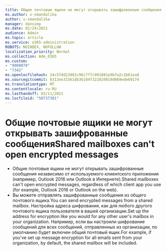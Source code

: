 ```yaml
---
title: Общие почтовые ящики не могут открывать зашифрованные сообщения
ms.author: v-smandalika
author: v-smandalika
manager: dansimp
ms.date: 02/24/2021
audience: Admin
ms.topic: article
ms.service: o365-administration
ROBOTS: NOINDEX, NOFOLLOW
localization_priority: Normal
ms.collection: Adm_O365
ms.custom:
- "9000078"
- "7342"
ms.openlocfilehash: 24c5fdd23482c96c7f7c901881e9bfa2c1b61ea8
ms.sourcegitcommit: 6312ee31561db36104f32282d019d069ede69174
ms.translationtype: MT
ms.contentlocale: ru-RU
ms.lasthandoff: 03/11/2021
ms.locfileid: "50737301"
---
```

# <a name="shared-mailboxes-cant-open-encrypted-messages"></a><span data-ttu-id="06ce0-102">Общие почтовые ящики не могут открывать зашифрованные сообщения</span><span class="sxs-lookup"><span data-stu-id="06ce0-102">Shared mailboxes can't open encrypted messages</span></span>

- <span data-ttu-id="06ce0-103">Общие почтовые ящики не могут открывать зашифрованные сообщения независимо от используемого клиентского приложения (например, Outlook 2016 или Outlook в Интернете).</span><span class="sxs-lookup"><span data-stu-id="06ce0-103">Shared mailboxes can't open encrypted messages, regardless of which client app you use (for example, Outlook 2016 or Outlook on the web).</span></span>
- <span data-ttu-id="06ce0-104">Вы можете отправлять зашифрованные сообщения из общего почтового ящика.</span><span class="sxs-lookup"><span data-stu-id="06ce0-104">You can send encrypted messages from a shared mailbox.</span></span> <span data-ttu-id="06ce0-105">Настройка адреса шифрования, как для любого другого почтового ящика пользователя в вашей организации.</span><span class="sxs-lookup"><span data-stu-id="06ce0-105">Set up the address for encryption like you would for any other user's mailbox in your organization.</span></span> <span data-ttu-id="06ce0-106">Например, если вы настроили шифрование сообщений для всех сообщений, отправленных из организации, по умолчанию будет включен общий почтовый ящик.</span><span class="sxs-lookup"><span data-stu-id="06ce0-106">For example, if you've set up message encryption for all emails sent from your organization, by default, the shared mailbox will be included.</span></span>
